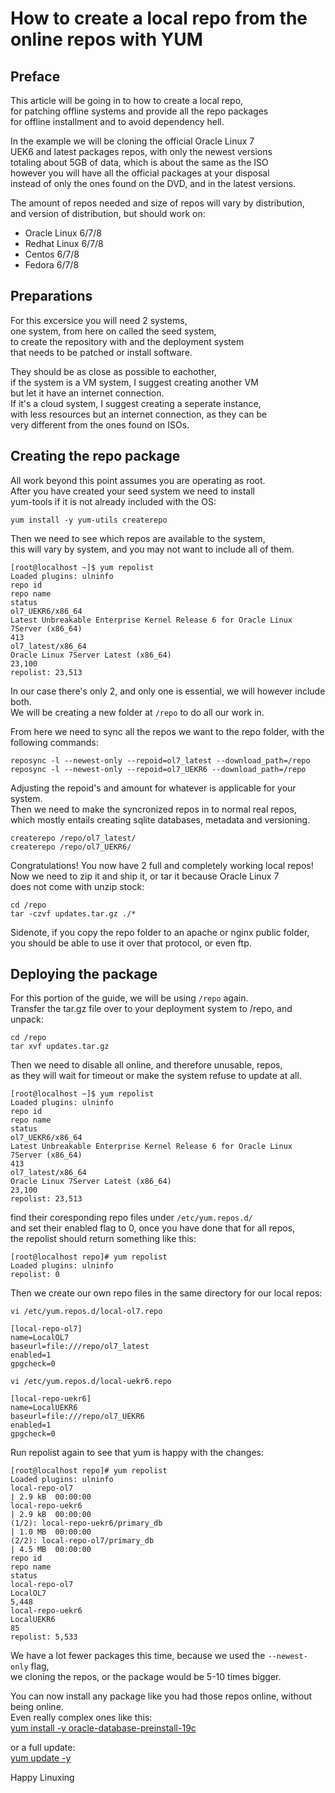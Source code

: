 # How to create a local repo from the online repos with YUM
## Preface
This article will be going in to how to create a local repo,  
for patching offline systems and provide all the repo packages  
for offline installment and to avoid dependency hell.  
  
In the example we will be cloning the official Oracle Linux 7  
UEK6 and latest packages repos, with only the newest versions  
totaling about 5GB of data, which is about the same as the ISO  
however you will have all the official packages at your disposal  
instead of only the ones found on the DVD, and in the latest versions.  
  
The amount of repos needed and size of repos will vary by distribution,  
and version of distribution, but should work on:  
- Oracle Linux 6/7/8
- Redhat Linux 6/7/8
- Centos 6/7/8
- Fedora 6/7/8

## Preparations
For this excersice you will need 2 systems,  
one system, from here on called the seed system,  
to create the repository with and the deployment system  
that needs to be patched or install software.  
  
They should be as close as possible to eachother,  
if the system is a VM system, I suggest creating another VM  
but let it have an internet connection.  
If it's a cloud system, I suggest creating a seperate instance,  
with less resources but an internet connection, as they can be  
very different from the ones found on ISOs.  

## Creating the repo package
All work beyond this point assumes you are operating as root.  
After you have created your seed system we need to install  
yum-tools if it is not already included with the OS:  
```  
yum install -y yum-utils createrepo
```  
Then we need to see which repos are available to the system,  
this will vary by system, and you may not want to include all of them.  
```
[root@localhost ~]$ yum repolist
Loaded plugins: ulninfo
repo id                                                             repo name                                                                                                                           status
ol7_UEKR6/x86_64                                                    Latest Unbreakable Enterprise Kernel Release 6 for Oracle Linux 7Server (x86_64)                                                       413
ol7_latest/x86_64                                                   Oracle Linux 7Server Latest (x86_64)                                                                                                23,100
repolist: 23,513
```  
In our case there's only 2, and only one is essential, we will however include both.  
We will be creating a new folder at ```/repo``` to do all our work in.  

From here we need to sync all the repos we want to the repo folder, with the following commands:  
```  
reposync -l --newest-only --repoid=ol7_latest --download_path=/repo
reposync -l --newest-only --repoid=ol7_UEKR6 --download_path=/repo
```  
Adjusting the repoid's and amount for whatever is applicable for your system.  
Then we need to make the syncronized repos in to normal real repos,  
which mostly entails creating sqlite databases, metadata and versioning.  
```
createrepo /repo/ol7_latest/
createrepo /repo/ol7_UEKR6/
```  
Congratulations! You now have 2 full and completely working local repos!  
Now we need to zip it and ship it, or tar it because Oracle Linux 7  
does not come with unzip stock:  
```
cd /repo
tar -czvf updates.tar.gz ./*
```  
Sidenote, if you copy the repo folder to an apache or nginx public folder,  
you should be able to use it over that protocol, or even ftp.  
## Deploying the package
For this portion of the guide, we will be using ```/repo``` again.  
Transfer the tar.gz file over to your deployment system to /repo, and unpack:
```
cd /repo
tar xvf updates.tar.gz
```  
Then we need to disable all online, and therefore unusable, repos,  
as they will wait for timeout or make the system refuse to update at all.  
```
[root@localhost ~]$ yum repolist
Loaded plugins: ulninfo
repo id                                                             repo name                                                                                                                           status
ol7_UEKR6/x86_64                                                    Latest Unbreakable Enterprise Kernel Release 6 for Oracle Linux 7Server (x86_64)                                                       413
ol7_latest/x86_64                                                   Oracle Linux 7Server Latest (x86_64)                                                                                                23,100
repolist: 23,513
```  
find their coresponding repo files under ```/etc/yum.repos.d/```  
and set their enabled flag to 0, once you have done that for all repos,  
the repolist should return something like this:  
```
[root@localhost repo]# yum repolist
Loaded plugins: ulninfo
repolist: 0
```  
Then we create our own repo files in the same directory for our local repos:  
```
vi /etc/yum.repos.d/local-ol7.repo
```
```
[local-repo-ol7]
name=LocalOL7
baseurl=file:///repo/ol7_latest
enabled=1
gpgcheck=0
```  
```
vi /etc/yum.repos.d/local-uekr6.repo
```
```
[local-repo-uekr6]
name=LocalUEKR6
baseurl=file:///repo/ol7_UEKR6
enabled=1
gpgcheck=0
```  
Run repolist again to see that yum is happy with the changes:  
``` 
[root@localhost repo]# yum repolist
Loaded plugins: ulninfo
local-repo-ol7                                                                                                                                                                         | 2.9 kB  00:00:00
local-repo-uekr6                                                                                                                                                                       | 2.9 kB  00:00:00
(1/2): local-repo-uekr6/primary_db                                                                                                                                                     | 1.0 MB  00:00:00
(2/2): local-repo-ol7/primary_db                                                                                                                                                       | 4.5 MB  00:00:00
repo id                                                                                                repo name                                                                                        status
local-repo-ol7                                                                                         LocalOL7                                                                                         5,448
local-repo-uekr6                                                                                       LocalUEKR6                                                                                          85
repolist: 5,533
```  
We have a lot fewer packages this time, because we used the ```--newest-only``` flag,  
we cloning the repos, or the package would be 5-10 times bigger.  
  
You can now install any package like you had those repos online, without being online.  
Even really complex ones like this:  
[yum install -y oracle-database-preinstall-19c](resources/prereq_output.md)
  
or a full update:  
[yum update -y](resources/update_output.md)

Happy Linuxing  
